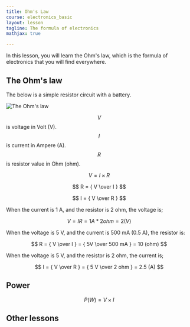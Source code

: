 ```yaml
---
title: Ohm's Law
course: electronics_basic
layout: lesson
tagline: The formula of electronics
mathjax: true

---
```


In this lesson, you will learn the Ohm's law, which is the formula of
electronics that you will find everywhere.

## The Ohm's law

The below is a simple resistor circuit with a battery.

<img src="../ohms-law.svg" class="mx-auto w-50 img-fluid d-block" alt="The Ohm's law">

$$ V $$ is voltage in Volt (V). $$ I $$ is current in Ampere (A). $$ R $$ is resistor value in Ohm (ohm).

$$ V = I \times R $$

$$ R = { V \over I } $$

$$ I = { V \over R } $$

When the current is 1 A, and the resistor is 2 ohm, the voltage is;

$$ V = I R = 1 A * 2 ohm = 2 (V) $$

When the voltage is 5 V, and the current is 500 mA (0.5 A), the resistor is:

$$ R = { V \over I } = { 5V \over 500 mA } = 10 (ohm) $$

When the voltage is 5 V, and the resistor is 2 ohm, the current is;

$$ I = { V \over R } = { 5 V \over 2 ohm } = 2.5 (A) $$

## Power

$$ P (W) = V \times I $$

## Other lessons
